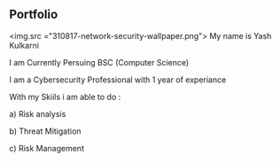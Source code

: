 ## Portfolio
<img.src ="310817-network-security-wallpaper.png">
My name is Yash Kulkarni

I am Currently Persuing BSC (Computer Science) 

I am a Cybersecurity Professional with 1 year of experiance

With my Skiils i am able to do :

a) Risk analysis 

b) Threat Mitigation

c) Risk Management 




